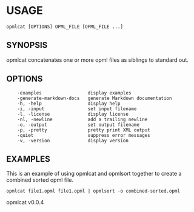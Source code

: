 
# USAGE

	opmlcat [OPTIONS] OPML_FILE [OPML_FILE ...]

## SYNOPSIS


opmlcat concatenates one or more opml files as siblings to standard out.


## OPTIONS

```
    -examples                 display examples
    -generate-markdown-docs   generate Markdown documentation
    -h, -help                 display help
    -i, -input                set input filename
    -l, -license              display license
    -nl, -newline             add a trailing newline
    -o, -output               set output filename
    -p, -pretty               pretty print XML output
    -quiet                    suppress error messages
    -v, -version              display version
```


## EXAMPLES


This is an example of using opmlcat and opmlsort together to 
create a combined sorted opml file.

    opmlcat file1.opml file1.opml | opmlsort -o combined-sorted.opml


opmlcat v0.0.4
